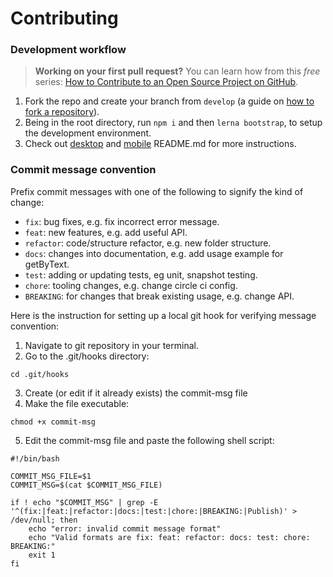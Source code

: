# Contributing

### Development workflow

> **Working on your first pull request?** You can learn how from this _free_ series: [How to Contribute to an Open Source Project on GitHub](https://egghead.io/courses/how-to-contribute-to-an-open-source-project-on-github).

1. Fork the repo and create your branch from `develop` (a guide on [how to fork a repository](https://help.github.com/articles/fork-a-repo/)).
2. Being in the root directory, run `npm i` and then `lerna bootstrap`, to setup the development environment.
3. Check out [desktop](https://github.com/TryQuiet/quiet/blob/develop/packages/desktop/README.md) and [mobile](https://github.com/TryQuiet/quiet/blob/develop/packages/mobile/README.md) README.md for more instructions.

### Commit message convention

Prefix commit messages with one of the following to signify the kind of change:

- `fix`: bug fixes, e.g. fix incorrect error message.
- `feat`: new features, e.g. add useful API.
- `refactor`: code/structure refactor, e.g. new folder structure.
- `docs`: changes into documentation, e.g. add usage example for getByText.
- `test`: adding or updating tests, eg unit, snapshot testing.
- `chore`: tooling changes, e.g. change circle ci config.
- `BREAKING`: for changes that break existing usage, e.g. change API.

Here is the instruction for setting up a local git hook for verifying message convention:

1. Navigate to git repository in your terminal.
2. Go to the .git/hooks directory:
```
cd .git/hooks
```
3. Create (or edit if it already exists) the commit-msg file
4. Make the file executable:
```
chmod +x commit-msg
```
5. Edit the commit-msg file and paste the following shell script:
```
#!/bin/bash

COMMIT_MSG_FILE=$1
COMMIT_MSG=$(cat $COMMIT_MSG_FILE)

if ! echo "$COMMIT_MSG" | grep -E '^(fix:|feat:|refactor:|docs:|test:|chore:|BREAKING:|Publish)' > /dev/null; then
    echo "error: invalid commit message format"
    echo "Valid formats are fix: feat: refactor: docs: test: chore: BREAKING:"
    exit 1
fi
```
